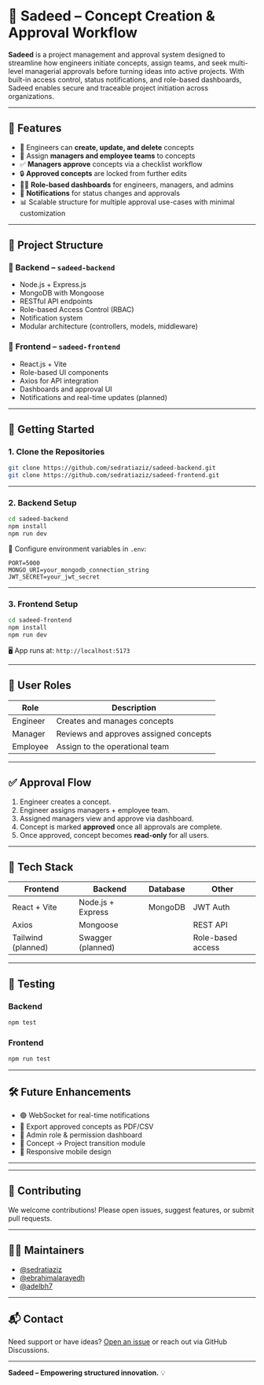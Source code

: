 # 🚀 Sadeed – Concept Creation & Approval Workflow

**Sadeed** is a project management and approval system designed to streamline how engineers initiate concepts, assign teams, and seek multi-level managerial approvals before turning ideas into active projects. With built-in access control, status notifications, and role-based dashboards, Sadeed enables secure and traceable project initiation across organizations.

---

## 📌 Features

- 👷 Engineers can **create, update, and delete** concepts
- 👥 Assign **managers and employee teams** to concepts
- ✅ **Managers approve** concepts via a checklist workflow
- 🔒 **Approved concepts** are locked from further edits
- 🧑‍💼 **Role-based dashboards** for engineers, managers, and admins
- 🔔 **Notifications** for status changes and approvals
- 📊 Scalable structure for multiple approval use-cases with minimal customization

---

## 📂 Project Structure

### 🔧 Backend – `sadeed-backend`
- Node.js + Express.js
- MongoDB with Mongoose
- RESTful API endpoints
- Role-based Access Control (RBAC)
- Notification system
- Modular architecture (controllers, models, middleware)

### 🎨 Frontend – `sadeed-frontend`
- React.js + Vite
- Role-based UI components
- Axios for API integration
- Dashboards and approval UI
- Notifications and real-time updates (planned)

---

## 🚀 Getting Started

### 1. Clone the Repositories

```bash
git clone https://github.com/sedratiaziz/sadeed-backend.git
git clone https://github.com/sedratiaziz/sadeed-frontend.git
```

---

### 2. Backend Setup

```bash
cd sadeed-backend
npm install
npm run dev
```

📌 Configure environment variables in `.env`:

```env
PORT=5000
MONGO_URI=your_mongodb_connection_string
JWT_SECRET=your_jwt_secret
```

---

### 3. Frontend Setup

```bash
cd sadeed-frontend
npm install
npm run dev
```

🖥 App runs at: `http://localhost:5173`

---

## 👤 User Roles

| Role      | Description                               |
|-----------|-------------------------------------------|
| Engineer  | Creates and manages concepts              |
| Manager   | Reviews and approves assigned concepts    |
| Employee  | Assign to the operational team            |

---

## ✅ Approval Flow

1. Engineer creates a concept.
2. Engineer assigns managers + employee team.
3. Assigned managers view and approve via dashboard.
4. Concept is marked **approved** once all approvals are complete.
5. Once approved, concept becomes **read-only** for all users.

---

## 📌 Tech Stack

| Frontend         | Backend          | Database   | Other         |
|------------------|------------------|------------|---------------|
| React + Vite     | Node.js + Express| MongoDB    | JWT Auth      |
| Axios            | Mongoose         |            | REST API      |
| Tailwind (planned) | Swagger (planned) |         | Role-based access |

---

## 🧪 Testing

### Backend
```bash
npm test
```

### Frontend
```bash
npm run test
```

---

## 🛠️ Future Enhancements

- 🟢 WebSocket for real-time notifications
- 📁 Export approved concepts as PDF/CSV
- 👥 Admin role & permission dashboard
- 📅 Concept → Project transition module
- 📱 Responsive mobile design

---

---

## 🤝 Contributing

We welcome contributions! Please open issues, suggest features, or submit pull requests. 

---

## 👨‍💼 Maintainers

- [@sedratiaziz](https://github.com/sedratiaziz)
- [@ebrahimalarayedh](https://github.com/ebrahimalarayedh)
- [@adelbh7](https://github.com/adelbh7)

---

## 📬 Contact

Need support or have ideas? [Open an issue](https://github.com/sedratiaziz/sadeed-backend/issues) or reach out via GitHub Discussions.

---

**Sadeed – Empowering structured innovation.** 💡
